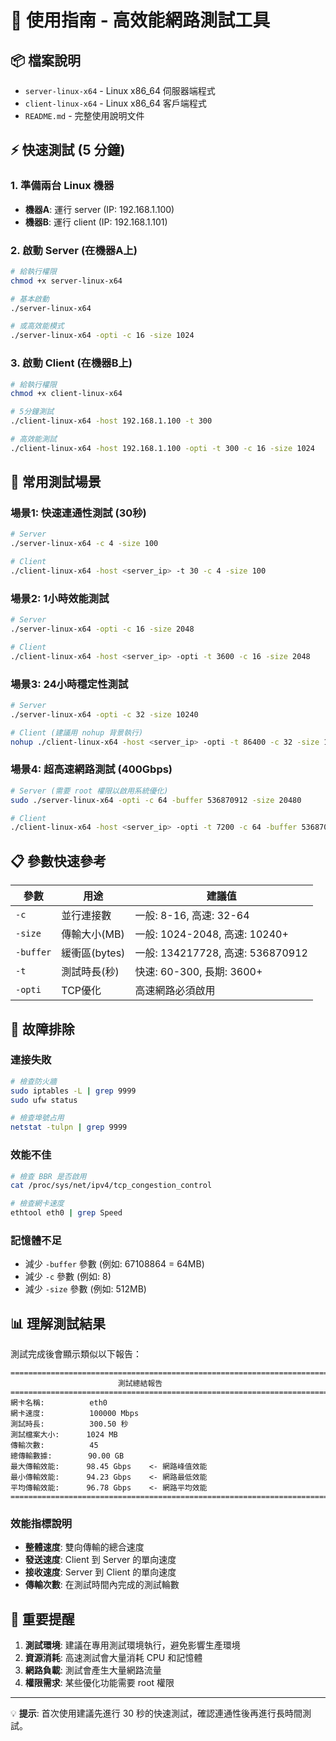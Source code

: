 # 🚀 使用指南 - 高效能網路測試工具

## 📦 檔案說明

- `server-linux-x64` - Linux x86_64 伺服器端程式
- `client-linux-x64` - Linux x86_64 客戶端程式
- `README.md` - 完整使用說明文件

## ⚡ 快速測試 (5 分鐘)

### 1. 準備兩台 Linux 機器
- **機器A**: 運行 server (IP: 192.168.1.100)
- **機器B**: 運行 client (IP: 192.168.1.101)

### 2. 啟動 Server (在機器A上)
```bash
# 給執行權限
chmod +x server-linux-x64

# 基本啟動
./server-linux-x64

# 或高效能模式
./server-linux-x64 -opti -c 16 -size 1024
```

### 3. 啟動 Client (在機器B上)
```bash
# 給執行權限
chmod +x client-linux-x64

# 5分鐘測試
./client-linux-x64 -host 192.168.1.100 -t 300

# 高效能測試
./client-linux-x64 -host 192.168.1.100 -opti -t 300 -c 16 -size 1024
```

## 🎯 常用測試場景

### 場景1: 快速連通性測試 (30秒)
```bash
# Server
./server-linux-x64 -c 4 -size 100

# Client
./client-linux-x64 -host <server_ip> -t 30 -c 4 -size 100
```

### 場景2: 1小時效能測試
```bash
# Server
./server-linux-x64 -opti -c 16 -size 2048

# Client
./client-linux-x64 -host <server_ip> -opti -t 3600 -c 16 -size 2048
```

### 場景3: 24小時穩定性測試
```bash
# Server
./server-linux-x64 -opti -c 32 -size 10240

# Client (建議用 nohup 背景執行)
nohup ./client-linux-x64 -host <server_ip> -opti -t 86400 -c 32 -size 10240 > test_24h.log 2>&1 &
```

### 場景4: 超高速網路測試 (400Gbps)
```bash
# Server (需要 root 權限以啟用系統優化)
sudo ./server-linux-x64 -opti -c 64 -buffer 536870912 -size 20480

# Client
./client-linux-x64 -host <server_ip> -opti -t 7200 -c 64 -buffer 536870912 -size 20480
```

## 📋 參數快速參考

| 參數 | 用途 | 建議值 |
|------|------|--------|
| `-c` | 並行連接數 | 一般: 8-16, 高速: 32-64 |
| `-size` | 傳輸大小(MB) | 一般: 1024-2048, 高速: 10240+ |
| `-buffer` | 緩衝區(bytes) | 一般: 134217728, 高速: 536870912 |
| `-t` | 測試時長(秒) | 快速: 60-300, 長期: 3600+ |
| `-opti` | TCP優化 | 高速網路必須啟用 |

## 🔧 故障排除

### 連接失敗
```bash
# 檢查防火牆
sudo iptables -L | grep 9999
sudo ufw status

# 檢查埠號占用
netstat -tulpn | grep 9999
```

### 效能不佳
```bash
# 檢查 BBR 是否啟用
cat /proc/sys/net/ipv4/tcp_congestion_control

# 檢查網卡速度
ethtool eth0 | grep Speed
```

### 記憶體不足
- 減少 `-buffer` 參數 (例如: 67108864 = 64MB)
- 減少 `-c` 參數 (例如: 8)
- 減少 `-size` 參數 (例如: 512MB)

## 📊 理解測試結果

測試完成後會顯示類似以下報告：
```
================================================================================
                        測試總結報告
================================================================================
網卡名稱:          eth0
網卡速度:          100000 Mbps
測試時長:          300.50 秒
測試檔案大小:      1024 MB
傳輸次數:          45
總傳輸數據:        90.00 GB
最大傳輸效能:      98.45 Gbps    <- 網路峰值效能
最小傳輸效能:      94.23 Gbps    <- 網路最低效能
平均傳輸效能:      96.78 Gbps    <- 網路平均效能
================================================================================
```

### 效能指標說明
- **整體速度**: 雙向傳輸的總合速度
- **發送速度**: Client 到 Server 的單向速度
- **接收速度**: Server 到 Client 的單向速度
- **傳輸次數**: 在測試時間內完成的測試輪數

## 🚨 重要提醒

1. **測試環境**: 建議在專用測試環境執行，避免影響生產環境
2. **資源消耗**: 高速測試會大量消耗 CPU 和記憶體
3. **網路負載**: 測試會產生大量網路流量
4. **權限需求**: 某些優化功能需要 root 權限

---

💡 **提示**: 首次使用建議先進行 30 秒的快速測試，確認連通性後再進行長時間測試。